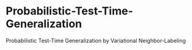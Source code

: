 # Probabilistic-Test-Time-Generalization
Probabilistic Test-Time Generalization by Variational Neighbor-Labeling

